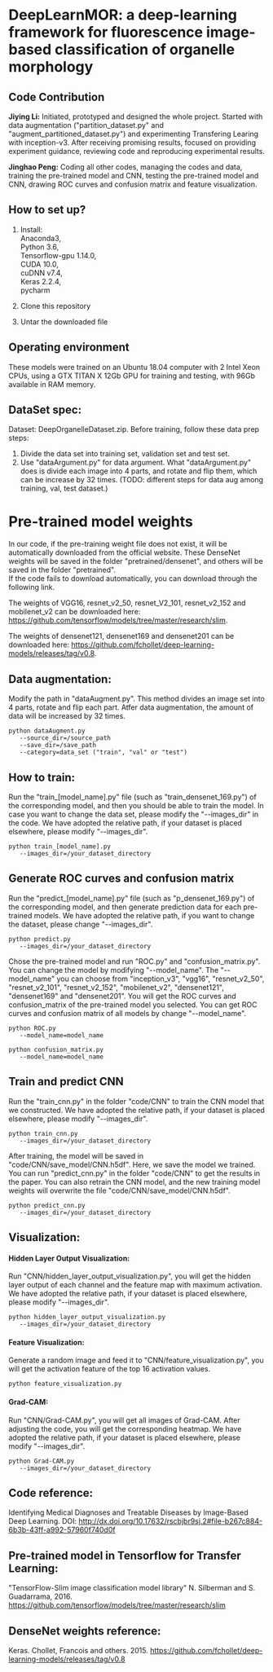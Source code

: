 # DeepLearnMOR: a deep-learning framework for fluorescence image-based classification of organelle morphology

## Code Contribution
**Jiying Li:** Initiated, prototyped and designed the whole project. Started with data augmentation ("partition_dataset.py" and "augment_partitioned_dataset.py") and experimenting Transfering Learing with inception-v3. After receiving promising results, focused on providing experiment guidance, reviewing code and reproducing experimental results.  

**Jinghao Peng:** Coding all other codes, managing the codes and data, training the pre-trained model and CNN, testing the pre-trained model and CNN,
drawing ROC curves and confusion matrix and feature visualization.

## How to set up?
1) Install:<br/>
   Anaconda3,<br/>
   Python 3.6,<br/>
   Tensorflow-gpu 1.14.0,<br/>
   CUDA 10.0,<br/>
   cuDNN v7.4,<br/>
   Keras 2.2.4,<br/>
   pycharm

2) Clone this repository

3) Untar the downloaded file

## Operating environment
These models were trained on an Ubuntu 18.04 computer with 2 Intel Xeon CPUs, using a GTX TITAN X 12Gb GPU for training and testing, with 96Gb available in RAM memory.

## DataSet spec:
Dataset: DeepOrganelleDataset.zip. 
Before training, follow these data prep steps:
1) Divide the data set into training set, validation set and test set. 
2) Use "dataArgument.py" for data argument. What "dataArgument.py" does is divide each image into 4 parts, and rotate and flip them, which can be increase by 32 times. (TODO: different steps for data aug among training, val, test dataset.)

# Pre-trained model weights
In our code, if the pre-training weight file does not exist, it will be automatically downloaded from the official website. These DenseNet weights will be saved in the folder "pretrained/densenet", and others will be saved in the folder "pretrained".<br/>
If the code fails to download automatically, you can download through the following link.

The weights of VGG16, resnet_v2_50, resnet_V2_101, resnet_v2_152 and mobilenet_v2 can be downloaded here: https://github.com/tensorflow/models/tree/master/research/slim.

The weights of densenet121, densenet169 and densenet201 can be downloaded here: https://github.com/fchollet/deep-learning-models/releases/tag/v0.8.

## Data augmentation:
Modify the path in "dataAugment.py". This method divides an image set into 4 parts, rotate and flip each part. Atfer data augmentation, the amount of data will be increased by 32 times.
```
python dataAugment.py
   --source_dir=/source_path
   --save_dir=/save_path
   --category=data_set ("train", "val" or "test")
```

## How to train:
Run the "train_[model_name].py" file (such as "train_densenet_169.py") of the corresponding model, and then you should be able to train the model. 
In case you want to change the data set, please modify the "--images_dir" in the code. We have adopted the relative path, if your dataset is placed elsewhere, please modify "--images_dir".
```
python train_[model_name].py
   --images_dir=/your_dataset_directory
```

## Generate ROC curves and confusion matrix
Run the "predict_[model_name].py" file (such as "p_densenet_169.py") of the corresponding model, and then generate prediction data for each pre-trained models. 
We have adopted the relative path, if you want to change the dataset, please change "--images_dir".
```
python predict.py
   --images_dir=/your_dataset_directory
```
Chose the pre-trained model and run "ROC.py" and "confusion_matrix.py". You can change the model by modifying "--model_name".
The "--model_name" you can choose from "inception_v3", "vgg16", "resnet_v2_50", "resnet_v2_101", "resnet_v2_152", "mobilenet_v2", "densenet121", "densenet169" and "densenet201".
You will get the ROC curves and confusion_matrix of the pre-trained model you selected. 
You can get ROC curves and confusion matrix of all models by change "--model_name".
```
python ROC.py 
   --model_name=model_name
```
```
python confusion_matrix.py 
   --model_name=model_name
```

## Train and predict CNN
Run the "train_cnn.py" in the folder "code/CNN" to train the CNN model that we constructed. We have adopted the relative path, if your dataset is placed elsewhere, please modify "--images_dir".
```
python train_cnn.py 
   --images_dir=/your_dataset_directory
```
After training, the model will be saved in "code/CNN/save_model/CNN.h5df". Here, we save the model we trained. You can run "predict_cnn.py" in the folder "code/CNN" to get the results in the paper.
You can also retrain the CNN model, and the new training model weights will overwrite the file "code/CNN/save_model/CNN.h5df".
```
python predict_cnn.py 
   --images_dir=/your_dataset_directory
```

## Visualization:
#### Hidden Layer Output Visualization:
Run "CNN/hidden_layer_output_visualization.py", you will get the hidden layer output of each channel and the feature map with maximum activation. We have adopted the relative path, if your dataset is placed elsewhere, please modify "--images_dir".
```
python hidden_layer_output_visualization.py
   --images_dir=/your_dataset_directory
```

#### Feature Visualization:
Generate a random image and feed it to "CNN/feature_visualization.py", you will get the activation feature of the top 16 activation values.
```
python feature_visualization.py
```

#### Grad-CAM:
Run "CNN/Grad-CAM.py", you will get all images of Grad-CAM. After adjusting the code, you will get the corresponding heatmap. We have adopted the relative path, if your dataset is placed elsewhere, please modify "--images_dir".
```
python Grad-CAM.py
   --images_dir=/your_dataset_directory
```

## Code reference:
Identifying Medical Diagnoses and Treatable Diseases by Image-Based Deep Learning.
DOI: http://dx.doi.org/10.17632/rscbjbr9sj.2#file-b267c884-6b3b-43ff-a992-57960f740d0f

## Pre-trained model in Tensorflow for Transfer Learning:
"TensorFlow-Slim image classification model library" N. Silberman and S. Guadarrama, 2016.
https://github.com/tensorflow/models/tree/master/research/slim

## DenseNet weights reference:
Keras. Chollet, Francois and others. 2015.
https://github.com/fchollet/deep-learning-models/releases/tag/v0.8

